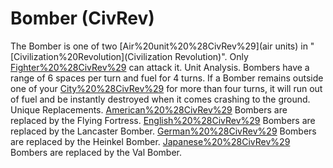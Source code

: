 # Bomber (CivRev)

The Bomber is one of two [Air%20unit%20%28CivRev%29](air units) in "[Civilization%20Revolution](Civilization Revolution)". Only [Fighter%20%28CivRev%29](Fighters) can attack it.
Unit Analysis.
Bombers have a range of 6 spaces per turn and fuel for 4 turns. If a Bomber remains outside one of your [City%20%28CivRev%29](cities) for more than four turns, it will run out of fuel and be instantly destroyed when it comes crashing to the ground.
Unique Replacements.
[American%20%28CivRev%29](American) Bombers are replaced by the Flying Fortress.
[English%20%28CivRev%29](English) Bombers are replaced by the Lancaster Bomber.
[German%20%28CivRev%29](German) Bombers are replaced by the Heinkel Bomber.
[Japanese%20%28CivRev%29](Japanese) Bombers are replaced by the Val Bomber.